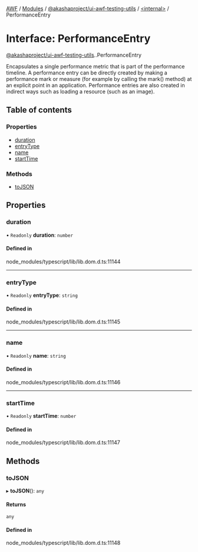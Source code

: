 [AWF](../README.md) / [Modules](../modules.md) / [@akashaproject/ui-awf-testing-utils](../modules/akashaproject_ui_awf_testing_utils.md) / [<internal\>](../modules/akashaproject_ui_awf_testing_utils._internal_.md) / PerformanceEntry

# Interface: PerformanceEntry

[@akashaproject/ui-awf-testing-utils](../modules/akashaproject_ui_awf_testing_utils.md).[<internal>](../modules/akashaproject_ui_awf_testing_utils._internal_.md).PerformanceEntry

Encapsulates a single performance metric that is part of the performance timeline. A performance entry can be directly created by making a performance mark or measure (for example by calling the mark() method) at an explicit point in an application. Performance entries are also created in indirect ways such as loading a resource (such as an image).

## Table of contents

### Properties

- [duration](akashaproject_ui_awf_testing_utils._internal_.PerformanceEntry.md#duration)
- [entryType](akashaproject_ui_awf_testing_utils._internal_.PerformanceEntry.md#entrytype)
- [name](akashaproject_ui_awf_testing_utils._internal_.PerformanceEntry.md#name)
- [startTime](akashaproject_ui_awf_testing_utils._internal_.PerformanceEntry.md#starttime)

### Methods

- [toJSON](akashaproject_ui_awf_testing_utils._internal_.PerformanceEntry.md#tojson)

## Properties

### duration

• `Readonly` **duration**: `number`

#### Defined in

node_modules/typescript/lib/lib.dom.d.ts:11144

___

### entryType

• `Readonly` **entryType**: `string`

#### Defined in

node_modules/typescript/lib/lib.dom.d.ts:11145

___

### name

• `Readonly` **name**: `string`

#### Defined in

node_modules/typescript/lib/lib.dom.d.ts:11146

___

### startTime

• `Readonly` **startTime**: `number`

#### Defined in

node_modules/typescript/lib/lib.dom.d.ts:11147

## Methods

### toJSON

▸ **toJSON**(): `any`

#### Returns

`any`

#### Defined in

node_modules/typescript/lib/lib.dom.d.ts:11148
